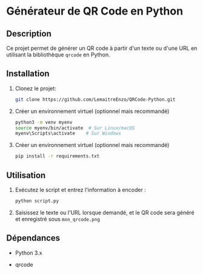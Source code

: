 # Générateur de QR Code en Python

## Description

Ce projet permet de générer un QR code à partir d'un texte ou d'une URL en utilisant la bibliothèque `qrcode` en Python.

## Installation

1. Clonez le projet:

   ```bash
   git clone https://github.com/LemaitreEnzo/QRCode-Python.git

2. Créer un environnement virtuel (optionnel mais recommandé)

    ```bash
    python3 -m venv myenv
    source myenv/bin/activate  # Sur Linux/macOS
    myenv\Scripts\activate    # Sur Windows

3. Créer un environnement virtuel (optionnel mais recommandé)

    ```bash
    pip install -r requirements.txt

## Utilisation

1. Exécutez le script et entrez l'information à encoder :

    ```bash
    python script.py

2. Saisissez le texte ou l'URL lorsque demandé, et le QR code sera généré et enregistré sous `mon_qrcode.png`


## Dépendances

- Python 3.x

- qrcode